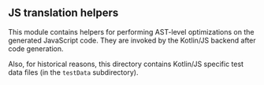 ## JS translation helpers

This module contains helpers for performing AST-level optimizations on the generated JavaScript code.
They are invoked by the Kotlin/JS backend after code generation.

Also, for historical reasons, this directory contains Kotlin/JS specific test data files (in the `testData` subdirectory).

